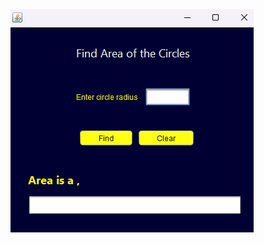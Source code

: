 <img src="https://github.com/Senuda-Adihetty/Calculate-Area-of-a-Circle-GUI/blob/master/src/New/image/Screenshot%202025-02-20%20233040.png">
